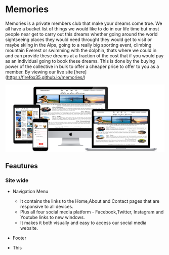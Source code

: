 # Memories

Memories is a private members club that make your dreams come true. We all have a bucket list of things we would like to do in our life time but most people near get to carry out this dreams whether going around the world sightseeing places they would need throught they would get to visit or maybe skiing in the Alps, going to a really big sporting event, climbing mountain Everest or swimming with the dolphin, thats where we could in and can provide these dreams at a fraction of the cost that if you would pay as an individual going to book these dreams. This is done by the buying power of the collective in bulk to offer a cheaper price to offer to you as a member. By viewing our live site [here] (https://firefox35.github.io/memories/)

![Mockups](assets/images/memories-mockups.png)
## Feautures

### Site wide
* Navigation Menu
  * It contains the links to the Home,About and Contact pages that are responsive to all devices.
  * Plus all four social media platform - Facebook,Twitter, Instagram and Youtube links to new windows.
  * It makes it both visually and easy to access our social media website.

* Footer
* This 